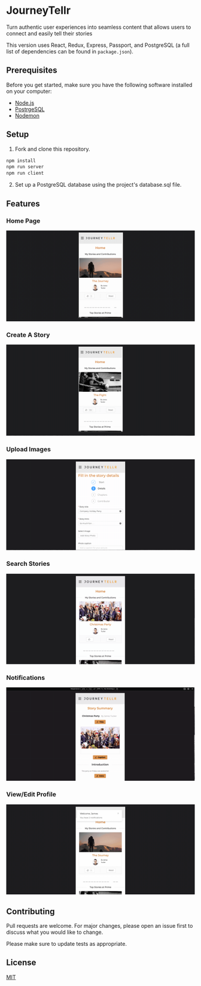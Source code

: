 # JourneyTellr

Turn authentic user experiences into seamless content that allows users to connect and easily tell their stories

This version uses React, Redux, Express, Passport, and PostgreSQL (a full list of dependencies can be found in `package.json`).

## Prerequisites

Before you get started, make sure you have the following software installed on your computer:

- [Node.js](https://nodejs.org/en/)
- [PostrgeSQL](https://www.postgresql.org/)
- [Nodemon](https://nodemon.io/)

## Setup

1. Fork and clone this repository.

```bash
npm install 
npm run server
npm run client
```
2. Set up a PostgreSQL database using the project's database.sql file.

## Features

### Home Page

![](home.gif)

### Create A Story

![](createstory.gif)

### Upload Images

![](holidayparty.gif)

### Search Stories

![](searchstory.gif)

### Notifications

![](notifications.gif)

### View/Edit Profile

![](editprofile.gif)

## Contributing

Pull requests are welcome. For major changes, please open an issue first to discuss what you would like to change.

Please make sure to update tests as appropriate.

## License
[MIT](https://choosealicense.com/licenses/mit/)
